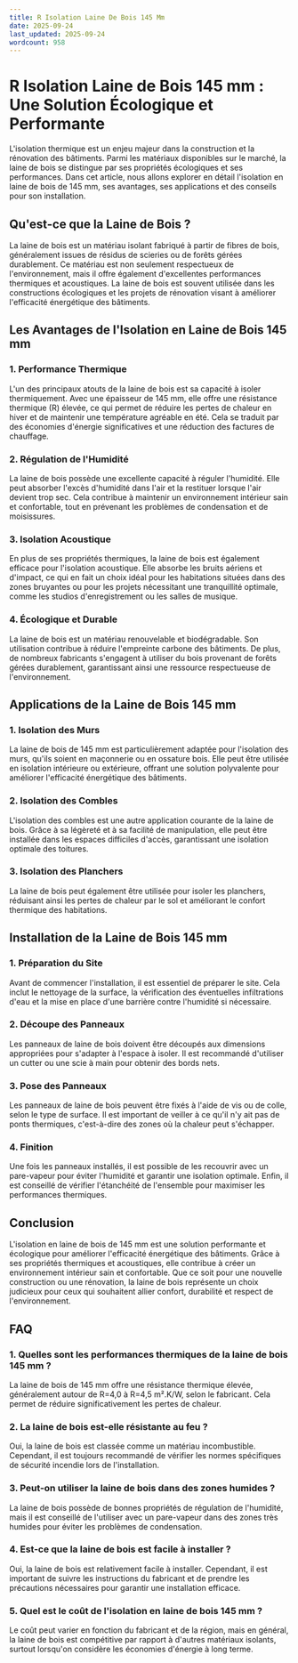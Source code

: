 ```yaml
---
title: R Isolation Laine De Bois 145 Mm
date: 2025-09-24
last_updated: 2025-09-24
wordcount: 958
---
```


# R Isolation Laine de Bois 145 mm : Une Solution Écologique et Performante

L'isolation thermique est un enjeu majeur dans la construction et la rénovation des bâtiments. Parmi les matériaux disponibles sur le marché, la laine de bois se distingue par ses propriétés écologiques et ses performances. Dans cet article, nous allons explorer en détail l'isolation en laine de bois de 145 mm, ses avantages, ses applications et des conseils pour son installation.

## Qu'est-ce que la Laine de Bois ?

La laine de bois est un matériau isolant fabriqué à partir de fibres de bois, généralement issues de résidus de scieries ou de forêts gérées durablement. Ce matériau est non seulement respectueux de l'environnement, mais il offre également d'excellentes performances thermiques et acoustiques. La laine de bois est souvent utilisée dans les constructions écologiques et les projets de rénovation visant à améliorer l'efficacité énergétique des bâtiments.

## Les Avantages de l'Isolation en Laine de Bois 145 mm

### 1. Performance Thermique

L'un des principaux atouts de la laine de bois est sa capacité à isoler thermiquement. Avec une épaisseur de 145 mm, elle offre une résistance thermique (R) élevée, ce qui permet de réduire les pertes de chaleur en hiver et de maintenir une température agréable en été. Cela se traduit par des économies d'énergie significatives et une réduction des factures de chauffage.

### 2. Régulation de l'Humidité

La laine de bois possède une excellente capacité à réguler l'humidité. Elle peut absorber l'excès d'humidité dans l'air et la restituer lorsque l'air devient trop sec. Cela contribue à maintenir un environnement intérieur sain et confortable, tout en prévenant les problèmes de condensation et de moisissures.

### 3. Isolation Acoustique

En plus de ses propriétés thermiques, la laine de bois est également efficace pour l'isolation acoustique. Elle absorbe les bruits aériens et d'impact, ce qui en fait un choix idéal pour les habitations situées dans des zones bruyantes ou pour les projets nécessitant une tranquillité optimale, comme les studios d'enregistrement ou les salles de musique.

### 4. Écologique et Durable

La laine de bois est un matériau renouvelable et biodégradable. Son utilisation contribue à réduire l'empreinte carbone des bâtiments. De plus, de nombreux fabricants s'engagent à utiliser du bois provenant de forêts gérées durablement, garantissant ainsi une ressource respectueuse de l'environnement.

## Applications de la Laine de Bois 145 mm

### 1. Isolation des Murs

La laine de bois de 145 mm est particulièrement adaptée pour l'isolation des murs, qu'ils soient en maçonnerie ou en ossature bois. Elle peut être utilisée en isolation intérieure ou extérieure, offrant une solution polyvalente pour améliorer l'efficacité énergétique des bâtiments.

### 2. Isolation des Combles

L'isolation des combles est une autre application courante de la laine de bois. Grâce à sa légèreté et à sa facilité de manipulation, elle peut être installée dans les espaces difficiles d'accès, garantissant une isolation optimale des toitures.

### 3. Isolation des Planchers

La laine de bois peut également être utilisée pour isoler les planchers, réduisant ainsi les pertes de chaleur par le sol et améliorant le confort thermique des habitations.

## Installation de la Laine de Bois 145 mm

### 1. Préparation du Site

Avant de commencer l'installation, il est essentiel de préparer le site. Cela inclut le nettoyage de la surface, la vérification des éventuelles infiltrations d'eau et la mise en place d'une barrière contre l'humidité si nécessaire.

### 2. Découpe des Panneaux

Les panneaux de laine de bois doivent être découpés aux dimensions appropriées pour s'adapter à l'espace à isoler. Il est recommandé d'utiliser un cutter ou une scie à main pour obtenir des bords nets.

### 3. Pose des Panneaux

Les panneaux de laine de bois peuvent être fixés à l'aide de vis ou de colle, selon le type de surface. Il est important de veiller à ce qu'il n'y ait pas de ponts thermiques, c'est-à-dire des zones où la chaleur peut s'échapper.

### 4. Finition

Une fois les panneaux installés, il est possible de les recouvrir avec un pare-vapeur pour éviter l'humidité et garantir une isolation optimale. Enfin, il est conseillé de vérifier l'étanchéité de l'ensemble pour maximiser les performances thermiques.

## Conclusion

L'isolation en laine de bois de 145 mm est une solution performante et écologique pour améliorer l'efficacité énergétique des bâtiments. Grâce à ses propriétés thermiques et acoustiques, elle contribue à créer un environnement intérieur sain et confortable. Que ce soit pour une nouvelle construction ou une rénovation, la laine de bois représente un choix judicieux pour ceux qui souhaitent allier confort, durabilité et respect de l'environnement.

## FAQ

### 1. Quelles sont les performances thermiques de la laine de bois 145 mm ?

La laine de bois de 145 mm offre une résistance thermique élevée, généralement autour de R=4,0 à R=4,5 m².K/W, selon le fabricant. Cela permet de réduire significativement les pertes de chaleur.

### 2. La laine de bois est-elle résistante au feu ?

Oui, la laine de bois est classée comme un matériau incombustible. Cependant, il est toujours recommandé de vérifier les normes spécifiques de sécurité incendie lors de l'installation.

### 3. Peut-on utiliser la laine de bois dans des zones humides ?

La laine de bois possède de bonnes propriétés de régulation de l'humidité, mais il est conseillé de l'utiliser avec un pare-vapeur dans des zones très humides pour éviter les problèmes de condensation.

### 4. Est-ce que la laine de bois est facile à installer ?

Oui, la laine de bois est relativement facile à installer. Cependant, il est important de suivre les instructions du fabricant et de prendre les précautions nécessaires pour garantir une installation efficace.

### 5. Quel est le coût de l'isolation en laine de bois 145 mm ?

Le coût peut varier en fonction du fabricant et de la région, mais en général, la laine de bois est compétitive par rapport à d'autres matériaux isolants, surtout lorsqu'on considère les économies d'énergie à long terme.